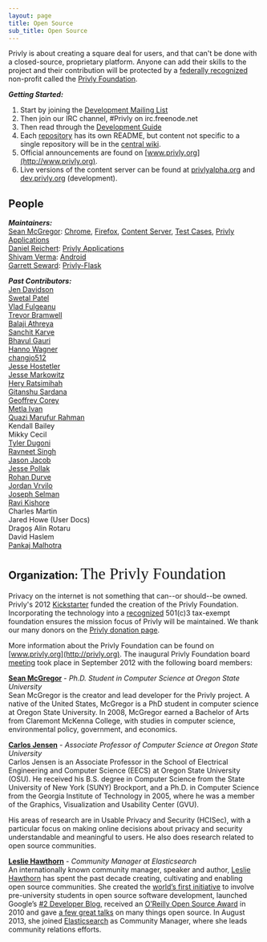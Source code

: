 ```yaml
---
layout: page
title: Open Source
sub_title: Open Source
---
```


Privly is about creating a square deal for users, and that can't be done with a closed-source, proprietary platform. Anyone can add their skills to the project and their contribution will be protected by a [federally recognized](https://www.privly.org/content/privly-gains-non-profit-status) non-profit called the [Privly Foundation](https://privly.org).

_**Getting Started:**_  

1. Start by joining the [Development Mailing List](https://groups.google.com/group/privly)
1. Then join our IRC channel, #Privly on irc.freenode.net
1. Then read through the [Development Guide](/pages/develop.html)
1. Each [repository](https://github.com/privly/) has its own README, but content not specific to a single repository will be in the [central wiki](https://github.com/privly/privly-organization/wiki/).
1. Official announcements are found on [www.privly.org](http://www.privly.org).
1. Live versions of the content server can be found at [privlyalpha.org](https://privlyalpha.org) and [dev.privly.org](https://dev.privly.org) (development).

## <a href="https://github.com/privly"><i class="fa fa-users"></i></a> People

_**Maintainers:**_  
[Sean McGregor](https://github.com/smcgregor/): [Chrome](https://github.com/privly/privly-chrome), [Firefox](https://github.com/privly/privly-firefox), [Content Server](https://github.com/privly/privly-web), [Test Cases](https://github.com/privly/privly-test), [Privly Applications](https://github.com/privly/privly-applications)  
[Daniel Reichert](https://github.com/irdan): [Privly Applications](https://github.com/privly/privly-applications)  
[Shivam Verma](https://github.com/vshivam): [Android](https://github.com/privly/privly-android)  
[Garrett Seward](https://github.com/spectralsun): [Privly-Flask](https://github.com/privly/privly-flask)  

_**Past Contributors:**_  
[Jen Davidson](https://github.com/jewifer)  
[Swetal Patel](http://swetal.com)  
[Vlad Fulgeanu](https://github.com/fullvlad)  
[Trevor Bramwell](https://github.com/bramwelt)  
[Balaji Athreya](https://github.com/balajiathreya)  
[Sanchit Karve](https://github.com/born2c0de)  
[Bhavul Gauri](https://github.com/bhavul)  
[Hanno Wagner](http://de.linkedin.com/pub/hanno-wagner/6/33/305)  
[changjo512](https://github.com/changjo512)  
[Jesse Hostetler](https://github.com/jhostetler)  
[Jesse Markowitz](https://github.com/JesseMarkowitz)  
[Hery Ratsimihah](https://github.com/hery)  
[Gitanshu Sardana](https://github.com/gitanshu)  
[Geoffrey Corey](https://github.com/stumped2)  
[Metla Ivan](https://github.com/metlaivan)  
[Quazi Marufur Rahman](https://github.com/qmaruf)  
Kendall Bailey  
Mikky Cecil  
[Tyler Dugoni](http://www.linkedin.com/profile/view?id=204119935)  
[Ravneet Singh](https://github.com/dreamrulez07)  
[Jason Jacob](https://github.com/jayco)  
[Jesse Pollak](https://github.com/jessepollak)  
[Rohan Durve](https://github.com/Decode141)  
[Jordan Vrvilo](https://github.com/gordyvision)   
[Joseph Selman](https://github.com/selmanj)  
[Ravi Kishore](http://rkravi.com/)  
Charles Martin  
Jared Howe (User Docs)  
Dragoș Alin Rotaru  
David Haslem  
[Pankaj Malhotra](https://github.com/bitgeeky)  



## <a href="https://github.com/privly"><i class="fa fa-certificate"></i></a> Organization: <span style="font: normal 32px Lobster;">The Privly Foundation</span>

Privacy on the internet is not something that can--or should--be owned. Privly's 2012 [Kickstarter](http://www.kickstarter.com/projects/229630898/protect-your-content-anywhere-on-the-web-privly) funded the creation of the Privly Foundation. Incorporating the technology into a [recognized](https://www.privly.org/content/privly-gains-non-profit-status) 501(c)3 tax-exempt foundation ensures the mission focus of Privly will be maintained. We thank our many donors on the  [Privly donation page](/pages/donate).

More information about the Privly Foundation can be found on  [www.privly.org](http://privly.org). The inaugural Privly Foundation board [meeting](https://www.privly.org/content/privly-foundation-minutes-9-18-12) took place in September 2012 with the following board members:

**[Sean McGregor](http://www.linkedin.com/in/seanbmcgregor)** - *Ph.D. Student in Computer Science at Oregon State University*   
Sean McGregor is the creator and lead developer for the Privly project. A native of the United States, McGregor is a PhD student in computer science at Oregon State University. In 2008, McGregor earned a Bachelor of Arts from Claremont McKenna College, with studies in computer science, environmental policy, government, and economics.

**[Carlos Jensen](http://www.linkedin.com/pub/carlos-jensen/0/145/356)** - *Associate Professor of Computer Science at Oregon State University*   
Carlos Jensen is an Associate Professor in the School of Electrical Engineering and Computer Science (EECS) at Oregon State University (OSU). He received his B.S. degree in Computer Science from the State University of New York (SUNY) Brockport, and a Ph.D. in Computer Science from the Georgia Institute of Technology in 2005, where he was a member of the Graphics, Visualization and Usability Center (GVU).

His areas of research are in Usable Privacy and Security (HCISec), with a particular focus on making online decisions about privacy and security understandable and meaningful to users. He also does research related to open source communities.

**[Leslie Hawthorn](http://www.linkedin.com/pub/leslie-hawthorn/0/231/624)** - *Community Manager at Elasticsearch*   
An internationally known community manager, speaker and author, [Leslie Hawthorn](https://twitter.com/lhawthorn) has spent the past decade creating, cultivating and enabling open source communities. She created the [world’s first initiative](https://developers.google.com/open-source/gci/) to involve pre-university students in open source software development, launched Google’s [#2 Developer Blog,](http://google-opensource.blogspot.com/) received an [O’Reilly Open Source Award](http://www.oscon.com/oscon2010/public/content/2010/07/20-os-awards) in 2010 and gave [a few great talks](http://hawthornlandings.org/appearances/) on many things open source. In August 2013, she joined [Elasticsearch](http://elasticsearch.com/) as Community Manager, where she leads community relations efforts.